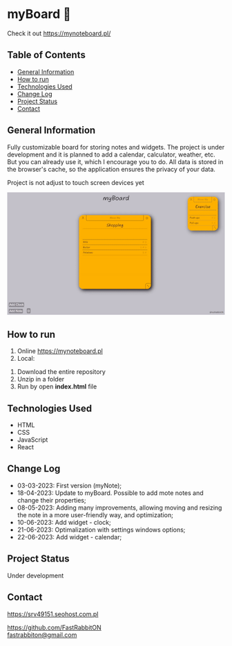 # myBoard 📔
Check it out https://mynoteboard.pl/

## Table of Contents

* [General Information](#general-information)
* [How to run](#how-to-run)
* [Technologies Used](#technologies-used)
* [Change Log](#change-log)
* [Project Status](#project-status)
* [Contact](#contact)

## General Information
 Fully customizable board for storing notes and widgets. The project is under development and it is planned to add a calendar, calculator, weather, etc. But you can already use it, which I encourage you to do. All data is stored in the browser's cache, so the application ensures the privacy of your data.

Project is not adjust to touch screen devices yet

![Alt text](https://github.com/FastRabbitON/FastRabbitON/blob/main/GifBoard.gif)

## How to run
1) Online https://mynoteboard.pl
2) Local:
 1. Download the entire repository
 2. Unzip in a folder
 3. Run by open **index.html** file

## Technologies Used
- HTML
- CSS
- JavaScript
- React


## Change Log
- 03-03-2023: First version (myNote);
- 18-04-2023: Update to myBoard. Possible to add mote notes and change their properties;
- 08-05-2023: Adding many improvements, allowing moving and resizing the note in a more user-friendly way, and optimization;
- 10-06-2023: Add widget - clock;
- 21-06-2023: Optimalization with settings windows options;
- 22-06-2023: Add widget - calendar;

## Project Status
Under development

## Contact
https://srv49151.seohost.com.pl

https://github.com/FastRabbitON \
fastrabbiton@gmail.com


